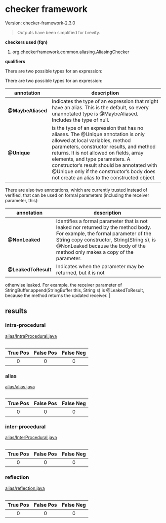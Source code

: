 # checker framework

Version: checker-framework-2.3.0

> Outputs have been simplified for brevity.

**checkers used (fqn)**

1. org.checkerframework.common.aliasing.AliasingChecker

**qualifiers**

There are two possible types for an expression:


There are two possible types for an expression:

| annotation | description |
| --- | --- |
| **@MaybeAliased** | Indicates the type of an expression that might have an alias. This is the default, so every unannotated type is @MaybeAliased. Includes the type of null. |
| **@Unique** | is the type of an expression that has no aliases. The @Unique annotation is only allowed at local variables, method parameters, constructor results, and method returns. It is not allowed on fields, array elements, and type parameters. A constructor’s result should be annotated with @Unique only if the constructor’s body does not create an alias to the constructed object. |

There are also two annotations, which are currently trusted instead of verified, that can 
be used on formal parameters (including the receiver parameter, this):

| annotation | description |
| --- | --- |
| **@NonLeaked** | Identifies a formal parameter that is not leaked nor returned by the method body. For example, the formal parameter of the String copy constructor, String(String s), is @NonLeaked because the body of the method only makes a copy of the parameter. |
| **@LeakedToResult** | Indicates when the parameter may be returned, but it is not 
otherwise leaked. For example, the receiver parameter of StringBuffer.append(StringBuffer 
this, String s) is @LeakedToResult, because the method returns the updated receiver. |

## results

### intra-procedural

[alias/IntraProcedural.java](https://github.com/michaelemery/staticanalysis/blob/master/checker/alias/IntraProcedural.java)

```

```

| True Pos | False Pos | False Neg |
| :---: | :---: | :---: |
| 0 | 0 | 0 |

### alias

[alias/alias.java](https://github.com/michaelemery/staticanalysis/blob/master/checker/alias/alias.java)

```

```

| True Pos | False Pos | False Neg |
| :---: | :---: | :---: |
| 0 | 0 | 0 |

### inter-procedural

[alias/InterProcedural.java](https://github.com/michaelemery/staticanalysis/blob/master/checker/alias/InterProcedural.java)


```

```

| True Pos | False Pos | False Neg |
| :---: | :---: | :---: |
| 0 | 0 | 0 |

### reflection

[alias/reflection.java](https://github.com/michaelemery/staticanalysis/blob/master/checker/alias/reflection.java)

```

```

| True Pos | False Pos | False Neg |
| :---: | :---: | :---: |
| 0 | 0 | 0 |
